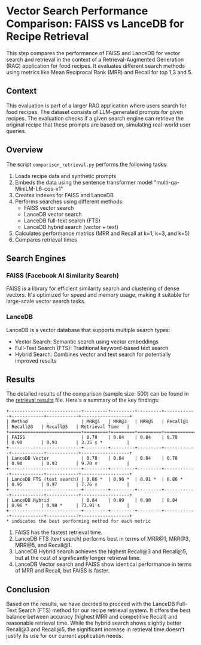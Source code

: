 # Vector Search Performance Comparison: FAISS vs LanceDB for Recipe Retrieval

This step compares the performance of FAISS and LanceDB for vector search and retrieval in the context of a Retrieval-Augmented Generation (RAG) application for food recipes. It evaluates different search methods using metrics like Mean Reciprocal Rank (MRR) and Recall for top 1,3 and 5.

## Context

This evaluation is part of a larger RAG application where users search for food recipes. The dataset consists of LLM-generated prompts for given recipes. The evaluation checks if a given search engine can retrieve the original recipe that these prompts are based on, simulating real-world user queries.

## Overview

The script `comparison_retrieval.py` performs the following tasks:
1. Loads recipe data and synthetic prompts
2. Embeds the data using the sentence transformer model "multi-qa-MiniLM-L6-cos-v1"
3. Creates indexes for FAISS and LanceDB
4. Performs searches using different methods:
   - FAISS vector search
   - LanceDB vector search
   - LanceDB full-text search (FTS)
   - LanceDB hybrid search (vector + text)
5. Calculates performance metrics (MRR and Recall at k=1, k=3, and k=5)
6. Compares retrieval times

## Search Engines

### FAISS (Facebook AI Similarity Search)
FAISS is a library for efficient similarity search and clustering of dense vectors. It's optimized for speed and memory usage, making it suitable for large-scale vector search tasks.

### LanceDB
LanceDB is a vector database that supports multiple search types:
- Vector Search: Semantic search using vector embeddings
- Full-Text Search (FTS): Traditional keyword-based text search
- Hybrid Search: Combines vector and text search for potentially improved results

## Results

The detailed results of the comparison (sample size: 500) can be found in the [retrieval results](retrieval_comparison_results.txt) file. Here's a summary of the key findings:
```
+---------------------------+---------+---------+---------+------------+------------+------------+------------------+
| Method                    | MRR@1   | MRR@3   | MRR@5   | Recall@1   | Recall@3   | Recall@5   | Retrieval Time   |
+===========================+=========+=========+=========+============+============+============+==================+
| FAISS                     | 0.78    | 0.84    | 0.84    | 0.78       | 0.90       | 0.93       | 3.35 s *         |
+---------------------------+---------+---------+---------+------------+------------+------------+------------------+
| LanceDB Vector            | 0.78    | 0.84    | 0.84    | 0.78       | 0.90       | 0.93       | 9.70 s           |
+---------------------------+---------+---------+---------+------------+------------+------------+------------------+
| LanceDB FTS (text search) | 0.86 *  | 0.90 *  | 0.91 *  | 0.86 *     | 0.95       | 0.97       | 7.76 s           |
+---------------------------+---------+---------+---------+------------+------------+------------+------------------+
| LanceDB Hybrid            | 0.84    | 0.89    | 0.90    | 0.84       | 0.96 *     | 0.98 *     | 73.91 s          |
+---------------------------+---------+---------+---------+------------+------------+------------+------------------+
* indicates the best performing method for each metric
```
1. FAISS has the fastest retrieval time.
2. LanceDB FTS (text search) performs best in terms of MRR@1, MRR@3, MRR@5, and Recall@1.
3. LanceDB Hybrid search achieves the highest Recall@3 and Recall@5, but at the cost of significantly longer retrieval time.
4. LanceDB Vector search and FAISS show identical performance in terms of MRR and Recall, but FAISS is faster.

## Conclusion

Based on the results, we have decided to proceed with the LanceDB Full-Text Search (FTS) method for our recipe retrieval system. It offers the best balance between accuracy (highest MRR and competitive Recall) and reasonable retrieval time. While the hybrid search shows slightly better Recall@3 and Recall@5, the significant increase in retrieval time doesn't justify its use for our current application needs.
